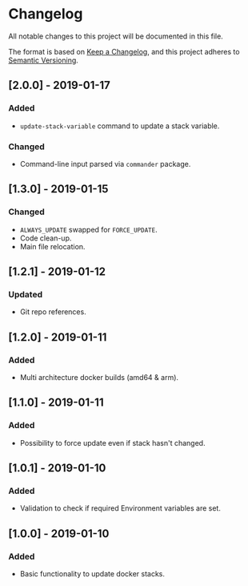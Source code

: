 # Changelog
All notable changes to this project will be documented in this file.

The format is based on [Keep a Changelog](https://keepachangelog.com/en/1.0.0/),
and this project adheres to [Semantic Versioning](https://semver.org/spec/v2.0.0.html).

## [2.0.0] - 2019-01-17
### Added
- `update-stack-variable` command to update a stack variable.

### Changed
- Command-line input parsed via `commander` package.

## [1.3.0] - 2019-01-15
### Changed
- `ALWAYS_UPDATE` swapped for `FORCE_UPDATE`.
- Code clean-up.
- Main file relocation.

## [1.2.1] - 2019-01-12
### Updated
- Git repo references.

## [1.2.0] - 2019-01-11
### Added
- Multi architecture docker builds (amd64 & arm).

## [1.1.0] - 2019-01-11
### Added
- Possibility to force update even if stack hasn't changed.

## [1.0.1] - 2019-01-10
### Added
- Validation to check if required Environment variables are set.

## [1.0.0] - 2019-01-10
### Added
- Basic functionality to update docker stacks.
